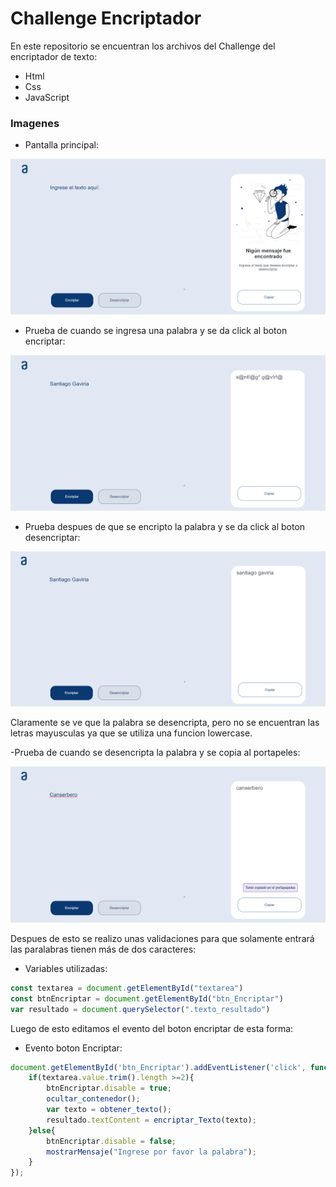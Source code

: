 # Challenge Encriptador
En este repositorio se encuentran los archivos del Challenge del encriptador de texto:
- Html
- Css
- JavaScript

### Imagenes
- Pantalla principal:
<div align="center"> 
  
![Alter](img/challenge.png)

</div>

- Prueba de cuando se ingresa una palabra y se da click al boton encriptar:
<div alig="center">
  
![Alter](img/primero.png)

</div>

- Prueba despues de que se encripto la palabra y se da click al boton desencriptar:
<div alig="center">
  
![Alter](img/segundo.png)

</div>

Claramente se ve que la palabra se desencripta, pero no se encuentran las letras mayusculas ya que se utiliza una funcion lowercase.

-Prueba de cuando se desencripta la palabra y se copia al portapeles:
<div alig="center">
  
![Alter](img/tercero.png)

</div>

Despues de esto se realizo unas validaciones para que  solamente entrará las paralabras tienen más de dos caracteres:
- Variables utilizadas:
```javascript
const textarea = document.getElementById("textarea")
const btnEncriptar = document.getElementById("btn_Encriptar")
var resultado = document.querySelector(".texto_resultado")
```
Luego de esto editamos el evento del boton encriptar de esta forma:
- Evento boton Encriptar:
```javascript
document.getElementById('btn_Encriptar').addEventListener('click', function() {
    if(textarea.value.trim().length >=2){
        btnEncriptar.disable = true;
        ocultar_contenedor();
        var texto = obtener_texto();
        resultado.textContent = encriptar_Texto(texto);
    }else{
        btnEncriptar.disable = false;
        mostrarMensaje("Ingrese por favor la palabra");
    }
});
```
